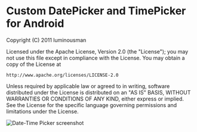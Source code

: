Custom DatePicker and TimePicker for Android
==============
Copyright (C) 2011 luminousman

Licensed under the Apache License, Version 2.0 (the "License");
you may not use this file except in compliance with the License.
You may obtain a copy of the License at

    http://www.apache.org/licenses/LICENSE-2.0

Unless required by applicable law or agreed to in writing, software
distributed under the License is distributed on an "AS IS" BASIS,
WITHOUT WARRANTIES OR CONDITIONS OF ANY KIND, either express or implied.
See the License for the specific language governing permissions and
limitations under the License.


![Date-Time Picker screenshot](https://github.com/luminousman/DatePicker/blob/master/screenshot.png)


